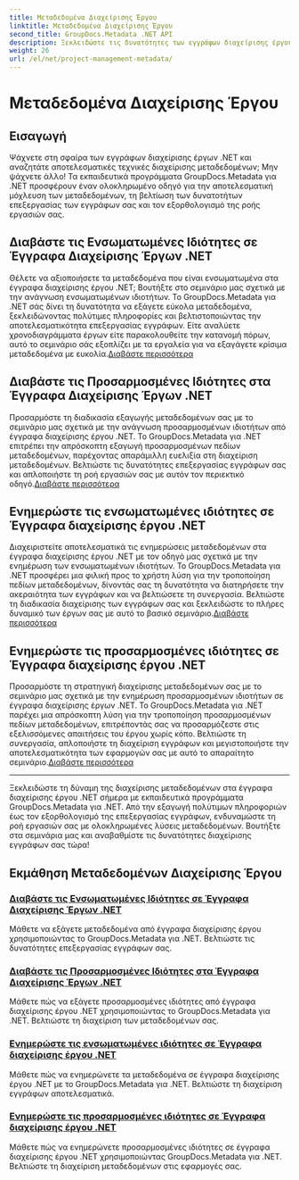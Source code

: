 ```yaml
---
title: Μεταδεδομένα Διαχείρισης Έργου
linktitle: Μεταδεδομένα Διαχείρισης Έργου
second_title: GroupDocs.Metadata .NET API
description: Ξεκλειδώστε τις δυνατότητες των εγγράφων διαχείρισης έργου .NET με το GroupDocs.Metadata for .NET tutorials. Εξαγωγή, ενημέρωση και διαχείριση μεταδεδομένων χωρίς κόπο.
weight: 26
url: /el/net/project-management-metadata/
---
```


# Μεταδεδομένα Διαχείρισης Έργου


## Εισαγωγή

Ψάχνετε στη σφαίρα των εγγράφων διαχείρισης έργων .NET και αναζητάτε αποτελεσματικές τεχνικές διαχείρισης μεταδεδομένων; Μην ψάχνετε άλλο! Τα εκπαιδευτικά προγράμματα GroupDocs.Metadata για .NET προσφέρουν έναν ολοκληρωμένο οδηγό για την αποτελεσματική μόχλευση των μεταδεδομένων, τη βελτίωση των δυνατοτήτων επεξεργασίας των εγγράφων σας και τον εξορθολογισμό της ροής εργασιών σας.

## Διαβάστε τις Ενσωματωμένες Ιδιότητες σε Έγγραφα Διαχείρισης Έργων .NET

 Θέλετε να αξιοποιήσετε τα μεταδεδομένα που είναι ενσωματωμένα στα έγγραφα διαχείρισης έργου .NET; Βουτήξτε στο σεμινάριο μας σχετικά με την ανάγνωση ενσωματωμένων ιδιοτήτων. Το GroupDocs.Metadata για .NET σάς δίνει τη δυνατότητα να εξάγετε εύκολα μεταδεδομένα, ξεκλειδώνοντας πολύτιμες πληροφορίες και βελτιστοποιώντας την αποτελεσματικότητα επεξεργασίας εγγράφων. Είτε αναλύετε χρονοδιαγράμματα έργων είτε παρακολουθείτε την κατανομή πόρων, αυτό το σεμινάριο σάς εξοπλίζει με τα εργαλεία για να εξαγάγετε κρίσιμα μεταδεδομένα με ευκολία.[Διαβάστε περισσότερα](./read-built-in-properties-project-management-documents/)

## Διαβάστε τις Προσαρμοσμένες Ιδιότητες στα Έγγραφα Διαχείρισης Έργων .NET

 Προσαρμόστε τη διαδικασία εξαγωγής μεταδεδομένων σας με το σεμινάριο μας σχετικά με την ανάγνωση προσαρμοσμένων ιδιοτήτων από έγγραφα διαχείρισης έργου .NET. Το GroupDocs.Metadata για .NET επιτρέπει την απρόσκοπτη εξαγωγή προσαρμοσμένων πεδίων μεταδεδομένων, παρέχοντας απαράμιλλη ευελιξία στη διαχείριση μεταδεδομένων. Βελτιώστε τις δυνατότητες επεξεργασίας εγγράφων σας και απλοποιήστε τη ροή εργασιών σας με αυτόν τον περιεκτικό οδηγό.[Διαβάστε περισσότερα](./read-custom-properties-project-management-documents/)

## Ενημερώστε τις ενσωματωμένες ιδιότητες σε Έγγραφα διαχείρισης έργου .NET

 Διαχειριστείτε αποτελεσματικά τις ενημερώσεις μεταδεδομένων στα έγγραφα διαχείρισης έργου .NET με τον οδηγό μας σχετικά με την ενημέρωση των ενσωματωμένων ιδιοτήτων. Το GroupDocs.Metadata για .NET προσφέρει μια φιλική προς το χρήστη λύση για την τροποποίηση πεδίων μεταδεδομένων, δίνοντάς σας τη δυνατότητα να διατηρήσετε την ακεραιότητα των εγγράφων και να βελτιώσετε τη συνεργασία. Βελτιώστε τη διαδικασία διαχείρισης των εγγράφων σας και ξεκλειδώστε το πλήρες δυναμικό των έργων σας με αυτό το βασικό σεμινάριο.[Διαβάστε περισσότερα](./update-built-in-properties-project-management-documents/)

## Ενημερώστε τις προσαρμοσμένες ιδιότητες σε Έγγραφα διαχείρισης έργου .NET

Προσαρμόστε τη στρατηγική διαχείρισης μεταδεδομένων σας με το σεμινάριο μας σχετικά με την ενημέρωση προσαρμοσμένων ιδιοτήτων σε έγγραφα διαχείρισης έργων .NET. Το GroupDocs.Metadata για .NET παρέχει μια απρόσκοπτη λύση για την τροποποίηση προσαρμοσμένων πεδίων μεταδεδομένων, επιτρέποντάς σας να προσαρμόζεστε στις εξελισσόμενες απαιτήσεις του έργου χωρίς κόπο. Βελτιώστε τη συνεργασία, απλοποιήστε τη διαχείριση εγγράφων και μεγιστοποιήστε την αποτελεσματικότητα των εφαρμογών σας με αυτό το απαραίτητο σεμινάριο.[Διαβάστε περισσότερα](./update-custom-properties-project-management-documents/)

----

Ξεκλειδώστε τη δύναμη της διαχείρισης μεταδεδομένων στα έγγραφα διαχείρισης έργου .NET σήμερα με εκπαιδευτικά προγράμματα GroupDocs.Metadata για .NET. Από την εξαγωγή πολύτιμων πληροφοριών έως τον εξορθολογισμό της επεξεργασίας εγγράφων, ενδυναμώστε τη ροή εργασιών σας με ολοκληρωμένες λύσεις μεταδεδομένων. Βουτήξτε στα σεμινάρια μας και αναβαθμίστε τις δυνατότητες διαχείρισης εγγράφων σας τώρα!
## Εκμάθηση Μεταδεδομένων Διαχείρισης Έργου
### [Διαβάστε τις Ενσωματωμένες Ιδιότητες σε Έγγραφα Διαχείρισης Έργων .NET](./read-built-in-properties-project-management-documents/)
Μάθετε να εξάγετε μεταδεδομένα από έγγραφα διαχείρισης έργου χρησιμοποιώντας το GroupDocs.Metadata για .NET. Βελτιώστε τις δυνατότητες επεξεργασίας εγγράφων σας.
### [Διαβάστε τις Προσαρμοσμένες Ιδιότητες στα Έγγραφα Διαχείρισης Έργων .NET](./read-custom-properties-project-management-documents/)
Μάθετε πώς να εξάγετε προσαρμοσμένες ιδιότητες από έγγραφα διαχείρισης έργου .NET χρησιμοποιώντας το GroupDocs.Metadata για .NET. Βελτιώστε τη διαχείριση των μεταδεδομένων σας.
### [Ενημερώστε τις ενσωματωμένες ιδιότητες σε Έγγραφα διαχείρισης έργου .NET](./update-built-in-properties-project-management-documents/)
Μάθετε πώς να ενημερώνετε τα μεταδεδομένα σε έγγραφα διαχείρισης έργου .NET με το GroupDocs.Metadata για .NET. Βελτιώστε τη διαχείριση εγγράφων αποτελεσματικά.
### [Ενημερώστε τις προσαρμοσμένες ιδιότητες σε Έγγραφα διαχείρισης έργου .NET](./update-custom-properties-project-management-documents/)
Μάθετε πώς να ενημερώνετε προσαρμοσμένες ιδιότητες σε έγγραφα διαχείρισης έργου .NET χρησιμοποιώντας GroupDocs.Metadata για .NET. Βελτιώστε τη διαχείριση μεταδεδομένων στις εφαρμογές σας.
